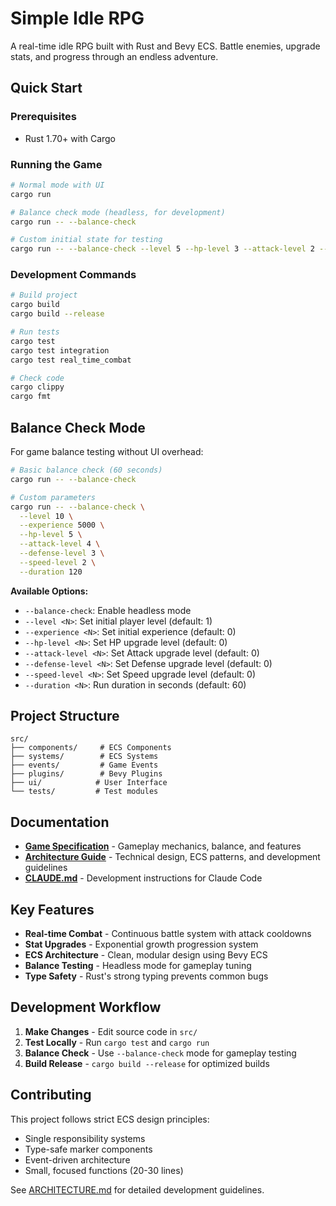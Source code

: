 # Simple Idle RPG

A real-time idle RPG built with Rust and Bevy ECS. Battle enemies, upgrade stats, and progress through an endless adventure.

## Quick Start

### Prerequisites
- Rust 1.70+ with Cargo

### Running the Game
```bash
# Normal mode with UI
cargo run

# Balance check mode (headless, for development)
cargo run -- --balance-check

# Custom initial state for testing
cargo run -- --balance-check --level 5 --hp-level 3 --attack-level 2 --duration 30
```

### Development Commands
```bash
# Build project
cargo build
cargo build --release

# Run tests
cargo test
cargo test integration
cargo test real_time_combat

# Check code
cargo clippy
cargo fmt
```

## Balance Check Mode

For game balance testing without UI overhead:

```bash
# Basic balance check (60 seconds)
cargo run -- --balance-check

# Custom parameters
cargo run -- --balance-check \
  --level 10 \
  --experience 5000 \
  --hp-level 5 \
  --attack-level 4 \
  --defense-level 3 \
  --speed-level 2 \
  --duration 120
```

**Available Options:**
- `--balance-check`: Enable headless mode
- `--level <N>`: Set initial player level (default: 1)
- `--experience <N>`: Set initial experience (default: 0)
- `--hp-level <N>`: Set HP upgrade level (default: 0)
- `--attack-level <N>`: Set Attack upgrade level (default: 0)
- `--defense-level <N>`: Set Defense upgrade level (default: 0)
- `--speed-level <N>`: Set Speed upgrade level (default: 0)
- `--duration <N>`: Run duration in seconds (default: 60)

## Project Structure

```
src/
├── components/     # ECS Components
├── systems/        # ECS Systems
├── events/         # Game Events
├── plugins/        # Bevy Plugins
├── ui/            # User Interface
└── tests/         # Test modules
```

## Documentation

- **[Game Specification](GAME_SPEC.md)** - Gameplay mechanics, balance, and features
- **[Architecture Guide](ARCHITECTURE.md)** - Technical design, ECS patterns, and development guidelines
- **[CLAUDE.md](CLAUDE.md)** - Development instructions for Claude Code

## Key Features

- **Real-time Combat** - Continuous battle system with attack cooldowns
- **Stat Upgrades** - Exponential growth progression system
- **ECS Architecture** - Clean, modular design using Bevy ECS
- **Balance Testing** - Headless mode for gameplay tuning
- **Type Safety** - Rust's strong typing prevents common bugs

## Development Workflow

1. **Make Changes** - Edit source code in `src/`
2. **Test Locally** - Run `cargo test` and `cargo run`
3. **Balance Check** - Use `--balance-check` mode for gameplay testing
4. **Build Release** - `cargo build --release` for optimized builds

## Contributing

This project follows strict ECS design principles:
- Single responsibility systems
- Type-safe marker components
- Event-driven architecture
- Small, focused functions (20-30 lines)

See [ARCHITECTURE.md](ARCHITECTURE.md) for detailed development guidelines.